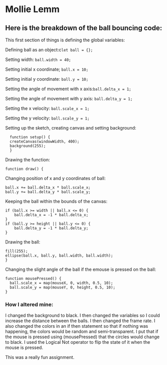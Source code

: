 # Mollie Lemm

## Here is the breakdown of the ball bouncing code:


This first section of things is defining the global variables:

Defining ball as an object:c`let ball = {};`


Setting width: `ball.width = 40;`



Setting initial x coordinate; `ball.x = 10;`

Setting initial y coordinate: `ball.y = 10;`

Setting the angle of movement with x axis:`ball.delta_x = 1;`

Setting the angle of movement with y axis: `ball.delta_y = 1;`

Setting the x velocity: `ball.scale_x = 1;`

Setting the y velocity: `ball.scale_y = 1;`

Setting up the sketch, creating canvas and setting background:

      function setup() {
      createCanvas(windowWidth, 400);
      background(255);
      }

Drawing the function:

    function draw() {
Changing position of x and y coordinates of ball:

    ball.x += ball.delta_x * ball.scale_x;
    ball.y += ball.delta_y * ball.scale_y;

Keeping the ball within the bounds of the canvas:

    if (ball.x >= width || ball.x <= 0) {
        ball.delta_x = -1 * ball.delta_x;
    }
    if (ball.y >= height || ball.y <= 0) {
        ball.delta_y = -1 * ball.delta_y;
    }

Drawing the ball:

    fill(255);
    ellipse(ball.x, ball.y, ball.width, ball.width);
    }


Changing the slight angle of the ball if the emouse is pressed on the ball:

    function mousePressed() {
      ball.scale_x = map(mouseX, 0, width, 0.5, 10);
      ball.scale_y = map(mouseY, 0, height, 0.5, 10);
    }
### How I altered mine:
I changed the background to black. I then changed the variables so I could increase the distance between the balls. I then changed the frame rate. I also changed the colors in an if then statement so that if nothing was happening, the colors would be random and semi-transparent. I put that if the mouse is pressed using (mousePressed) that the circles would change to black. I used the Logical Not operator to flip the state of it when the mouse is pressed.

This was a really fun assignment. 
